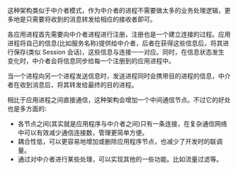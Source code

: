 
这种架构类似于中介者模式，作为中介者的进程不需要做太多的业务处理逻辑，更多地是只需要将收到的消息转发给相应的接收者即可。

各应用进程首先需要向中介者进程进行注册，注册也是一个建立连接的过程。应用进程将自己的信息(比如服务名称)提供给中介者，后者在获得这些信息后，将其进行保存(类似 Session 会话)，这些信息与连接一一对应。同时，在信息状态发生变化时，中介者会将信息同步给每一个注册到的应用进程中。

当一个进程向另一个进程发送信息时，发送进程同时会携带目的进程的信息，中介者在收到消息后，将其转发给最终的目的进程。

相比于应用进程之间直接通信，这种架构会增加一个中间通信节点。不过它的好处也是多方面的:
- 各节点之间(其实就是应用程序与中介者之间)只有一条连接，在复杂通信网络中可以有效减少通信连接数，管理更简单方便。
- 耦合性低，可以更容易地增加或删除应用程序节点，也减少了开发时的联调量。
- 通过对中介者进行某些处理，可以实现其他的一些功能。比如流量过滤等。
